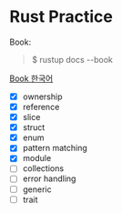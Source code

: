 # Rust Practice
Book:
> $ rustup docs --book   

[Book 한국어](https://rinthel.github.io/rust-lang-book-ko/foreword.html)

- [x] ownership
- [x] reference
- [x] slice
- [x] struct
- [x] enum
- [x] pattern matching
- [x] module
- [ ] collections
- [ ] error handling
- [ ] generic
- [ ] trait
